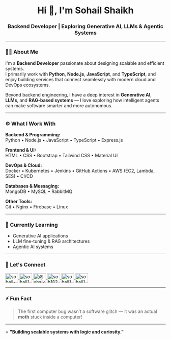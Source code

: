 <h1 align="center">Hi 👋, I'm Sohail Shaikh</h1>
<h3 align="center">Backend Developer | Exploring Generative AI, LLMs & Agentic Systems</h3>

---

### 🧑‍💻 About Me  
I'm a **Backend Developer** passionate about designing scalable and efficient systems.  
I primarily work with **Python**, **Node.js**, **JavaScript**, and **TypeScript**, and enjoy building services that connect seamlessly with modern cloud and DevOps ecosystems.  

Beyond backend engineering, I have a deep interest in **Generative AI**, **LLMs**, and **RAG-based systems** — I love exploring how intelligent agents can make software smarter and more autonomous.

---

### ⚙️ What I Work With  

**Backend & Programming:**  
Python • Node.js • JavaScript • TypeScript • Express.js  

**Frontend & UI:**  
HTML • CSS • Bootstrap • Tailwind CSS • Material UI  

**DevOps & Cloud:**  
Docker • Kubernetes • Jenkins • GitHub Actions • AWS (EC2, Lambda, SES) • CI/CD  

**Databases & Messaging:**  
MongoDB • MySQL • RabbitMQ  

**Other Tools:**  
Git • Nginx • Firebase • Linux  

---

### 🌱 Currently Learning  
- Generative AI applications  
- LLM fine-tuning & RAG architectures  
- Agentic AI systems  

---

### 💬 Let's Connect  

<p align="left">
<a href="https://linkedin.com/in/sohail-shaikh-063927230/" target="_blank">
  <img align="center" src="https://raw.githubusercontent.com/rahuldkjain/github-profile-readme-generator/master/src/images/icons/Social/linked-in-alt.svg" alt="sohail-shaikh-063927230" height="30" width="40" />
</a>
<a href="https://stackoverflow.com/users/sohail1822" target="_blank">
  <img align="center" src="https://raw.githubusercontent.com/rahuldkjain/github-profile-readme-generator/master/src/images/icons/Social/stack-overflow.svg" alt="sohail1822" height="30" width="40" />
</a>
<a href="https://medium.com/@shaikhsohail1822" target="_blank">
  <img align="center" src="https://raw.githubusercontent.com/rahuldkjain/github-profile-readme-generator/master/src/images/icons/Social/medium.svg" alt="@shaikhsohail1822" height="30" width="40" />
</a>
<a href="https://www.codechef.com/users/soh1822" target="_blank">
  <img align="center" src="https://cdn.jsdelivr.net/npm/simple-icons@3.1.0/icons/codechef.svg" alt="soh1822" height="30" width="40" />
</a>
<a href="https://codeforces.com/profile/sohail1822" target="_blank">
  <img align="center" src="https://raw.githubusercontent.com/rahuldkjain/github-profile-readme-generator/master/src/images/icons/Social/codeforces.svg" alt="sohail1822" height="30" width="40" />
</a>
<a href="https://www.leetcode.com/sohail1822/" target="_blank">
  <img align="center" src="https://raw.githubusercontent.com/rahuldkjain/github-profile-readme-generator/master/src/images/icons/Social/leet-code.svg" alt="sohail1822" height="30" width="40" />
</a>
</p>

---

### ⚡ Fun Fact  
> The first computer bug wasn’t a software glitch — it was an actual **moth** stuck inside a computer!

---

⭐ **"Building scalable systems with logic and curiosity."**

